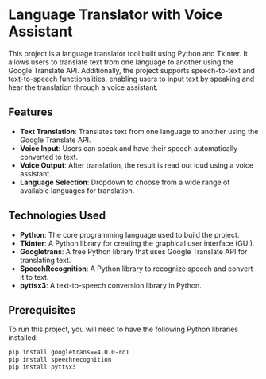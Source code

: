 # Language Translator with Voice Assistant

This project is a language translator tool built using Python and Tkinter. It allows users to translate text from one language to another using the Google Translate API. Additionally, the project supports speech-to-text and text-to-speech functionalities, enabling users to input text by speaking and hear the translation through a voice assistant.

## Features
- **Text Translation**: Translates text from one language to another using the Google Translate API.
- **Voice Input**: Users can speak and have their speech automatically converted to text.
- **Voice Output**: After translation, the result is read out loud using a voice assistant.
- **Language Selection**: Dropdown to choose from a wide range of available languages for translation.

## Technologies Used
- **Python**: The core programming language used to build the project.
- **Tkinter**: A Python library for creating the graphical user interface (GUI).
- **Googletrans**: A free Python library that uses Google Translate API for translating text.
- **SpeechRecognition**: A Python library to recognize speech and convert it to text.
- **pyttsx3**: A text-to-speech conversion library in Python.

## Prerequisites

To run this project, you will need to have the following Python libraries installed:

```bash
pip install googletrans==4.0.0-rc1
pip install speechrecognition
pip install pyttsx3
